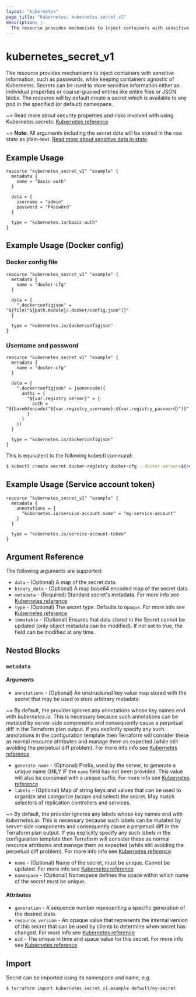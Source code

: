 ```yaml
---
layout: "kubernetes"
page_title: "Kubernetes: kubernetes_secret_v1"
description: |-
  The resource provides mechanisms to inject containers with sensitive information while keeping containers agnostic of Kubernetes.
---
```


# kubernetes_secret_v1

The resource provides mechanisms to inject containers with sensitive information, such as passwords, while keeping containers agnostic of Kubernetes.
Secrets can be used to store sensitive information either as individual properties or coarse-grained entries like entire files or JSON blobs.
The resource will by default create a secret which is available to any pod in the specified (or default) namespace.

~> Read more about security properties and risks involved with using Kubernetes secrets: [Kubernetes reference](https://kubernetes.io/docs/user-guide/secrets/#security-properties)

~> **Note:** All arguments including the secret data will be stored in the raw state as plain-text. [Read more about sensitive data in state](/docs/state/sensitive-data.html).

## Example Usage

```hcl
resource "kubernetes_secret_v1" "example" {
  metadata {
    name = "basic-auth"
  }

  data = {
    username = "admin"
    password = "P4ssw0rd"
  }

  type = "kubernetes.io/basic-auth"
}
```

## Example Usage (Docker config)

### Docker config file

```hcl
resource "kubernetes_secret_v1" "example" {
  metadata {
    name = "docker-cfg"
  }

  data = {
    ".dockerconfigjson" = "${file("${path.module}/.docker/config.json")}"
  }

  type = "kubernetes.io/dockerconfigjson"
}
```

### Username and password

```hcl
resource "kubernetes_secret_v1" "example" {
  metadata {
    name = "docker-cfg"
  }

  data = {
    ".dockerconfigjson" = jsonencode({
      auths = {
        "${var.registry_server}" = {
          auth = "${base64encode("${var.registry_username}:${var.registry_password}")}"
        }
      }
    })
  }

  type = "kubernetes.io/dockerconfigjson"
}
```

This is equivalent to the following kubectl command:

```sh
$ kubectl create secret docker-registry docker-cfg --docker-server=${registry_server} --docker-username=${registry_username} --docker-password=${registry_password}
```

## Example Usage (Service account token)

```hcl
resource "kubernetes_secret_v1" "example" {
  metadata {
    annotations = {
      "kubernetes.io/service-account.name" = "my-service-account"
    }
  }

  type = "kubernetes.io/service-account-token"
}
```

## Argument Reference

The following arguments are supported:

* `data` - (Optional) A map of the secret data.
* `binary_data` - (Optional) A map base64 encoded map of the secret data.
* `metadata` - (Required) Standard secret's metadata. For more info see [Kubernetes reference](https://github.com/kubernetes/community/blob/master/contributors/devel/sig-architecture/api-conventions.md#metadata)
* `type` - (Optional) The secret type. Defaults to `Opaque`. For more info see [Kubernetes reference](https://github.com/kubernetes/community/blob/c7151dd8dd7e487e96e5ce34c6a416bb3b037609/contributors/design-proposals/auth/secrets.md#proposed-design)
* `immutable` - (Optional) Ensures that data stored in the Secret cannot be updated (only object metadata can be modified). If not set to true, the field can be modified at any time.

## Nested Blocks

### `metadata`

#### Arguments

* `annotations` - (Optional) An unstructured key value map stored with the secret that may be used to store arbitrary metadata.

~> By default, the provider ignores any annotations whose key names end with *kubernetes.io*. This is necessary because such annotations can be mutated by server-side components and consequently cause a perpetual diff in the Terraform plan output. If you explicitly specify any such annotations in the configuration template then Terraform will consider these as normal resource attributes and manage them as expected (while still avoiding the perpetual diff problem). For more info info see [Kubernetes reference](http://kubernetes.io/docs/user-guide/annotations)

* `generate_name` - (Optional) Prefix, used by the server, to generate a unique name ONLY IF the `name` field has not been provided. This value will also be combined with a unique suffix. For more info see [Kubernetes reference](https://github.com/kubernetes/community/blob/master/contributors/devel/sig-architecture/api-conventions.md#idempotency)
* `labels` - (Optional) Map of string keys and values that can be used to organize and categorize (scope and select) the secret. May match selectors of replication controllers and services.

~> By default, the provider ignores any labels whose key names end with *kubernetes.io*. This is necessary because such labels can be mutated by server-side components and consequently cause a perpetual diff in the Terraform plan output. If you explicitly specify any such labels in the configuration template then Terraform will consider these as normal resource attributes and manage them as expected (while still avoiding the perpetual diff problem). For more info info see [Kubernetes reference](http://kubernetes.io/docs/user-guide/labels)

* `name` - (Optional) Name of the secret, must be unique. Cannot be updated. For more info see [Kubernetes reference](http://kubernetes.io/docs/user-guide/identifiers#names)
* `namespace` - (Optional) Namespace defines the space within which name of the secret must be unique.

#### Attributes

* `generation` - A sequence number representing a specific generation of the desired state.
* `resource_version` - An opaque value that represents the internal version of this secret that can be used by clients to determine when secret has changed. For more info see [Kubernetes reference](https://github.com/kubernetes/community/blob/master/contributors/devel/sig-architecture/api-conventions.md#concurrency-control-and-consistency)
* `uid` - The unique in time and space value for this secret. For more info see [Kubernetes reference](http://kubernetes.io/docs/user-guide/identifiers#uids)

## Import

Secret can be imported using its namespace and name, e.g.

```
$ terraform import kubernetes_secret_v1.example default/my-secret
```
